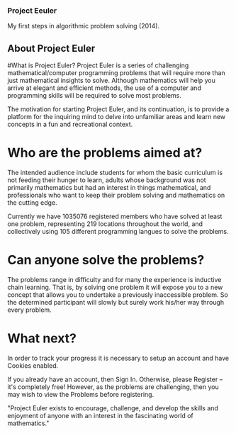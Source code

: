 ### Project Eeuler
My first steps in algorithmic problem solving (2014).
## About Project Euler
#What is Project Euler?
Project Euler is a series of challenging mathematical/computer programming problems that will require more than just mathematical insights to solve. Although mathematics will help you arrive at elegant and efficient methods, the use of a computer and programming skills will be required to solve most problems.

The motivation for starting Project Euler, and its continuation, is to provide a platform for the inquiring mind to delve into unfamiliar areas and learn new concepts in a fun and recreational context.


# Who are the problems aimed at?
The intended audience include students for whom the basic curriculum is not feeding their hunger to learn, adults whose background was not primarily mathematics but had an interest in things mathematical, and professionals who want to keep their problem solving and mathematics on the cutting edge.

Currently we have 1035076 registered members who have solved at least one problem, representing 219 locations throughout the world, and collectively using 105 different programming langues to solve the problems.


# Can anyone solve the problems?
The problems range in difficulty and for many the experience is inductive chain learning. That is, by solving one problem it will expose you to a new concept that allows you to undertake a previously inaccessible problem. So the determined participant will slowly but surely work his/her way through every problem.


# What next?
In order to track your progress it is necessary to setup an account and have Cookies enabled.

If you already have an account, then Sign In. Otherwise, please Register – it's completely free!
However, as the problems are challenging, then you may wish to view the Problems before registering.



"Project Euler exists to encourage, challenge, and develop the skills and enjoyment of anyone with an interest in the fascinating world of mathematics."
